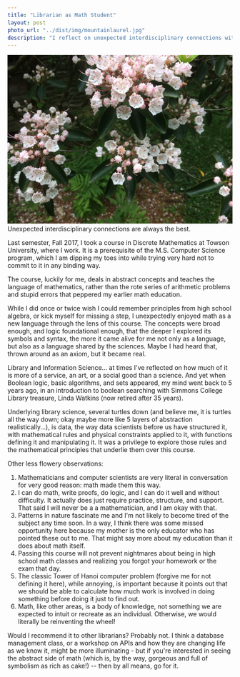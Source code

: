 ```yaml
---
title: "Librarian as Math Student"
layout: post
photo_url: "../dist/img/mountainlaurel.jpg"
description: "I reflect on unexpected interdisciplinary connections with unapologetic joy."
---
```



<img src="/dist/img/mountainlaurel.jpg" alt="Mountain Laurel blossoms open in geometrically shaped blooms" class="image-right">
Unexpected interdisciplinary connections are always the best.  

Last semester, Fall 2017, I took a course in Discrete Mathematics at Towson University, where I work. It is a
prerequisite of the M.S. Computer Science program, which I am dipping my toes into while trying very hard not to commit to it in any binding way.

The course, luckily for me, deals in abstract concepts and teaches the language of mathematics,
rather than the rote series of arithmetic problems and stupid errors that peppered my earlier math education.

While I did once or twice wish I could remember principles from high school algebra, or kick myself for missing a step,
I unexpectedly enjoyed math as a new language through the lens of this course. The concepts were broad enough, and logic
foundational enough, that the deeper I explored its symbols and syntax, the more it came alive for me not only as a language,
but also as a language shared by the sciences. Maybe I had heard that, thrown around as an axiom, but it became real.

Library and Information Science... at times I've reflected on how much of it is more of a service, an art, or a social good
than a science. And yet when Boolean logic, basic algorithms, and sets appeared, my mind went back to 5 years ago, in
an introduction to boolean searching with Simmons College Library treasure, Linda Watkins (now retired after 35 years).

Underlying library science, several turtles down (and believe me, it is turtles all the way down; okay maybe more like 5 layers of abstraction realistically...), is data,
the way data scientists before us have structured it, with mathematical rules and physical constraints applied to it,
with functions defining it and manipulating it.  It was a privilege to explore those rules and the mathematical principles
that underlie them over this course.

Other less flowery observations:
1. Mathematicians and computer scientists are very literal in conversation for very good reason: math made them this way.
2. I can do math, write proofs, do logic, and I can do it well and without difficulty. It actually does just require practice,
structure, and support. That said I will never be a a mathematician, and I am okay with that.
3. Patterns in nature fascinate me and I'm not likely to become tired of the subject any time soon.
In a way, I think there was some missed opportunity here because my mother is the only educator who has pointed these out to me.
That might say more about my education than it does about math itself.
4. Passing this course will not prevent nightmares about being in high school math classes and realizing you forgot your homework or the exam that day.
5. The classic Tower of Hanoi computer problem (forgive me for not defining it here), while annoying, is important because it points out that we should be able
to calculate how much work is involved in doing something before doing it just to find out.
6. Math, like other areas, is a body of knowledge, not something we are expected to intuit or recreate as an individual.
Otherwise, we would literally be reinventing the wheel!

Would I recommend it to other librarians? Probably not. I think a database management class, or a workshop on APIs and how they are changing life as we know it, might be more illuminating -
but if you're interested in seeing the abstract side of math (which is, by the way, gorgeous and full of symbolism as rich as cake!) --
then by all means, go for it.
